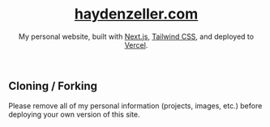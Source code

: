 <div align="center">
    <a href="https://chronark.com"><h1 align="center">haydenzeller.com</h1></a>

My personal website, built with [Next.js](https://nextjs.org/), [Tailwind CSS](https://tailwindcss.com/), and deployed to [Vercel](https://vercel.com/).

</div>

<br/>

## Cloning / Forking

Please remove all of my personal information (projects, images, etc.) before deploying your own version of this site.
